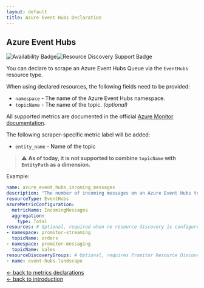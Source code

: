 ```yaml
---
layout: default
title: Azure Event Hubs Declaration
---
```


## Azure Event Hubs

![Availability Badge](https://img.shields.io/badge/Available%20Starting-v2.0-green.svg)![Resource Discovery Support Badge](https://img.shields.io/badge/Support%20for%20Resource%20Discovery-Yes-green.svg)

You can declare to scrape an Azure Event Hubs Queue via the `EventHubs`
resource type.

When using declared resources, the following fields need to be provided:

- `namespace` - The name of the Azure Event Hubs namespace.
- `topicName` - The name of the topic. *(optional)*

All supported metrics are documented in the official [Azure Monitor documentation](https://docs.microsoft.com/en-us/azure/azure-monitor/platform/metrics-supported#microsofteventhubnamespaces).

The following scraper-specific metric label will be added:

- `entity_name` - Name of the topic

> :warning: **As of today, it is not supported to combine `topicName` with `EntityPath` as a dimension.**

Example:

```yaml
name: azure_event_hubs_incoming_messages
description: "The number of incoming messages on an Azure Event Hubs topic"
resourceType: EventHubs
azureMetricConfiguration:
  metricName: IncomingMessages
  aggregation:
    type: Total
resources: # Optional, required when no resource discovery is configured
- namespace: promitor-streaming
  topicName: orders
- namespace: promitor-messaging
  topicName: sales
resourceDiscoveryGroups: # Optional, requires Promitor Resource Discovery agent (https://promitor.io/concepts/how-it-works#using-resource-discovery)
- name: event-hubs-landscape
```

<!-- markdownlint-disable MD033 -->
[&larr; back to metrics declarations](/configuration/v2.x/metrics)<br />
[&larr; back to introduction](/)
<!-- markdownlint-enable -->
